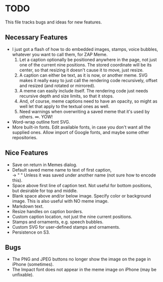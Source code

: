 # TODO

This file tracks bugs and ideas for new features.

## Necessary Features

* I just got a flash of how to do embedded images, stamps, voice bubbles, whatever you want to call them, for ZAP Meme.
  1. Let a caption optionally be positioned anywhere in the page, not just one of the current nine positions. The stored coordinate will be its center, so that resizing it doesn't cause it to move, just resize.
  2. A caption can either be text, as it is now, or another meme. SVG makes it really easy to just call the rendering code recursively, offset and resized (and rotated or mirrored).
  3. A meme can easily include itself. The rendering code just needs recursive depth and size limits, so that it stops.
  4. And, of course, meme captions need to have an opacity, so might as well let that apply to the textual ones as well.
  5. Need warnings when overwriting a saved meme that it's used by others.
  ∞. YOW!
* Word-wrap outline font SVG.
* More built-in fonts.
  Edit available fonts, in case you don't want all the supplied ones.
  Allow import of Google fonts, and maybe some other repositories.

## Nice Features

* Save on return in Memes dialog.
* Default saved meme name to text of first caption, <br> -> " "
  Unless it was saved under another name (not sure how to encode this).
* Space above first line of caption text.
  Not useful for bottom positions, but desirable for top and middle.
* Blank space above and/or below image. Specify color or background image.
  This is also useful with NO meme image.
* Markdown text.
* Resize handles on caption borders.
* Custom caption location, not just the nine current positions.
* Stamps and ornaments, e.g. speech bubbles.
* Custom SVG for user-defined stamps and ornaments.
* Persistence on S3.

## Bugs

* The PNG and JPEG buttons no longer show the image on the page in iPhone (sometimes).
* The Impact font does not appear in the meme image on iPhone (may be unfixable).
